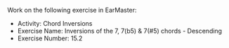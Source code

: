 Work on the following exercise in EarMaster:
- Activity: Chord Inversions
- Exercise Name: Inversions of the 7, 7(b5) & 7(#5) chords - Descending
- Exercise Number: 15.2
